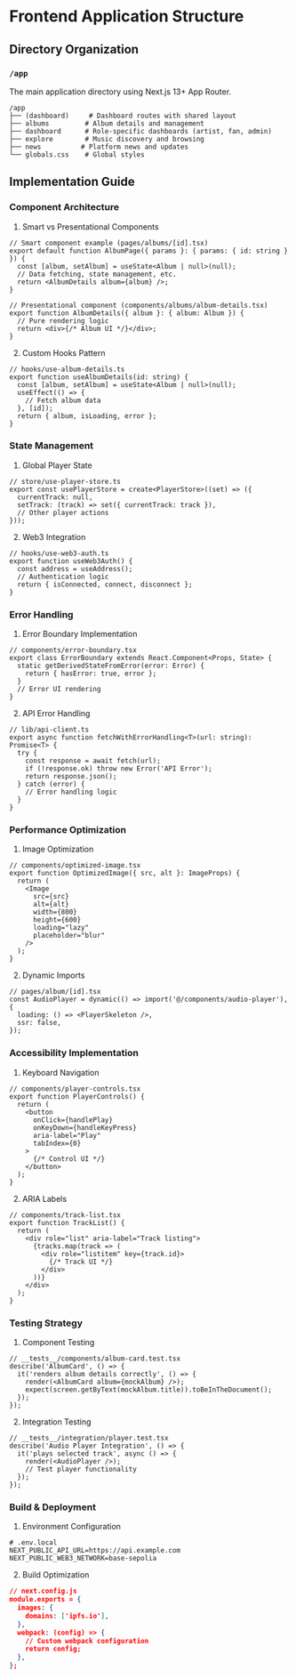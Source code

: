 # Frontend Application Structure

## Directory Organization

### `/app`
The main application directory using Next.js 13+ App Router.

```
/app
├── (dashboard)     # Dashboard routes with shared layout
├── albums         # Album details and management
├── dashboard      # Role-specific dashboards (artist, fan, admin)
├── explore        # Music discovery and browsing
├── news          # Platform news and updates
└── globals.css    # Global styles
```

## Implementation Guide

### Component Architecture

1. Smart vs Presentational Components
```tsx
// Smart component example (pages/albums/[id].tsx)
export default function AlbumPage({ params }: { params: { id: string } }) {
  const [album, setAlbum] = useState<Album | null>(null);
  // Data fetching, state management, etc.
  return <AlbumDetails album={album} />;
}

// Presentational component (components/albums/album-details.tsx)
export function AlbumDetails({ album }: { album: Album }) {
  // Pure rendering logic
  return <div>{/* Album UI */}</div>;
}
```

2. Custom Hooks Pattern
```tsx
// hooks/use-album-details.ts
export function useAlbumDetails(id: string) {
  const [album, setAlbum] = useState<Album | null>(null);
  useEffect(() => {
    // Fetch album data
  }, [id]);
  return { album, isLoading, error };
}
```

### State Management

1. Global Player State
```tsx
// store/use-player-store.ts
export const usePlayerStore = create<PlayerStore>((set) => ({
  currentTrack: null,
  setTrack: (track) => set({ currentTrack: track }),
  // Other player actions
}));
```

2. Web3 Integration
```tsx
// hooks/use-web3-auth.ts
export function useWeb3Auth() {
  const address = useAddress();
  // Authentication logic
  return { isConnected, connect, disconnect };
}
```

### Error Handling

1. Error Boundary Implementation
```tsx
// components/error-boundary.tsx
export class ErrorBoundary extends React.Component<Props, State> {
  static getDerivedStateFromError(error: Error) {
    return { hasError: true, error };
  }
  // Error UI rendering
}
```

2. API Error Handling
```tsx
// lib/api-client.ts
export async function fetchWithErrorHandling<T>(url: string): Promise<T> {
  try {
    const response = await fetch(url);
    if (!response.ok) throw new Error('API Error');
    return response.json();
  } catch (error) {
    // Error handling logic
  }
}
```

### Performance Optimization

1. Image Optimization
```tsx
// components/optimized-image.tsx
export function OptimizedImage({ src, alt }: ImageProps) {
  return (
    <Image
      src={src}
      alt={alt}
      width={800}
      height={600}
      loading="lazy"
      placeholder="blur"
    />
  );
}
```

2. Dynamic Imports
```tsx
// pages/album/[id].tsx
const AudioPlayer = dynamic(() => import('@/components/audio-player'), {
  loading: () => <PlayerSkeleton />,
  ssr: false,
});
```

### Accessibility Implementation

1. Keyboard Navigation
```tsx
// components/player-controls.tsx
export function PlayerControls() {
  return (
    <button
      onClick={handlePlay}
      onKeyDown={handleKeyPress}
      aria-label="Play"
      tabIndex={0}
    >
      {/* Control UI */}
    </button>
  );
}
```

2. ARIA Labels
```tsx
// components/track-list.tsx
export function TrackList() {
  return (
    <div role="list" aria-label="Track listing">
      {tracks.map(track => (
        <div role="listitem" key={track.id}>
          {/* Track UI */}
        </div>
      ))}
    </div>
  );
}
```

### Testing Strategy

1. Component Testing
```tsx
// __tests__/components/album-card.test.tsx
describe('AlbumCard', () => {
  it('renders album details correctly', () => {
    render(<AlbumCard album={mockAlbum} />);
    expect(screen.getByText(mockAlbum.title)).toBeInTheDocument();
  });
});
```

2. Integration Testing
```tsx
// __tests__/integration/player.test.tsx
describe('Audio Player Integration', () => {
  it('plays selected track', async () => {
    render(<AudioPlayer />);
    // Test player functionality
  });
});
```

### Build & Deployment

1. Environment Configuration
```
# .env.local
NEXT_PUBLIC_API_URL=https://api.example.com
NEXT_PUBLIC_WEB3_NETWORK=base-sepolia
```

2. Build Optimization
```json
// next.config.js
module.exports = {
  images: {
    domains: ['ipfs.io'],
  },
  webpack: (config) => {
    // Custom webpack configuration
    return config;
  },
};
```